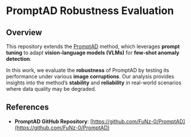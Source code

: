 # PromptAD Robustness Evaluation

## Overview  
This repository extends the [PromptAD](https://github.com/FuNz-0/PromptAD) method, which leverages **prompt tuning** to adapt **vision-language models (VLMs)** for **few-shot anomaly detection**.  

In this work, we evaluate the **robustness** of PromptAD by testing its performance under various **image corruptions**. Our analysis provides insights into the method’s **stability** and **reliability** in real-world scenarios where data quality may be degraded. 


## References  
- **PromptAD GitHub Repository**: [https://github.com/FuNz-0/PromptAD](https://github.com/FuNz-0/PromptAD)  

